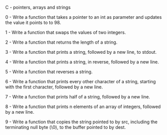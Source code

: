 C - pointers, arrays and strings



0 - Write a function that takes a pointer to an int as parameter and updates the value it points to to 98.



1 - Write a function that swaps the values of two integers.



2 - Write a function that returns the length of a string.



3 - Write a function that prints a string, followed by a new line, to stdout.



4 - Write a function that prints a string, in reverse, followed by a new line.



5 - Write a function that reverses a string.



6 - Write a function that prints every other character of a string, starting with the first character, followed by a new line.



7 - Write a function that prints half of a string, followed by a new line.



8 - Write a function that prints n elements of an array of integers, followed by a new line.



9 - Write a function that copies the string pointed to by src, including the terminating null byte (\0), to the buffer pointed to by dest.
